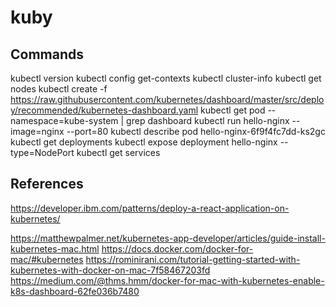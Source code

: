 # kuby

## Commands

kubectl version
kubectl config get-contexts
kubectl cluster-info
kubectl get nodes
kubectl create -f https://raw.githubusercontent.com/kubernetes/dashboard/master/src/deploy/recommended/kubernetes-dashboard.yaml
kubectl get pod --namespace=kube-system | grep dashboard
kubectl run hello-nginx --image=nginx --port=80
kubectl describe pod hello-nginx-6f9f4fc7dd-ks2gc
kubectl get deployments
kubectl expose deployment hello-nginx --type=NodePort
kubectl get services

## References

https://developer.ibm.com/patterns/deploy-a-react-application-on-kubernetes/

https://matthewpalmer.net/kubernetes-app-developer/articles/guide-install-kubernetes-mac.html
https://docs.docker.com/docker-for-mac/#kubernetes
https://rominirani.com/tutorial-getting-started-with-kubernetes-with-docker-on-mac-7f58467203fd
https://medium.com/@thms.hmm/docker-for-mac-with-kubernetes-enable-k8s-dashboard-62fe036b7480
